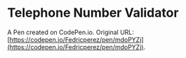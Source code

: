 # Telephone Number Validator

A Pen created on CodePen.io. Original URL: [https://codepen.io/Fedricperez/pen/mdoPYZj](https://codepen.io/Fedricperez/pen/mdoPYZj).

